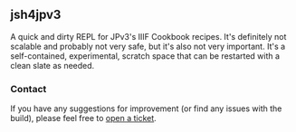 ## jsh4jpv3

A quick and dirty REPL for JPv3's IIIF Cookbook recipes. It's definitely not scalable and probably not very safe, but it's also not very important. It's a self-contained, 
experimental, scratch space that can be restarted with a clean slate as needed.

### Contact

If you have any suggestions for improvement (or find any issues with the build), please feel free to [open a ticket](https://github.com/ksclarke/jsh4jpv3/issues).
